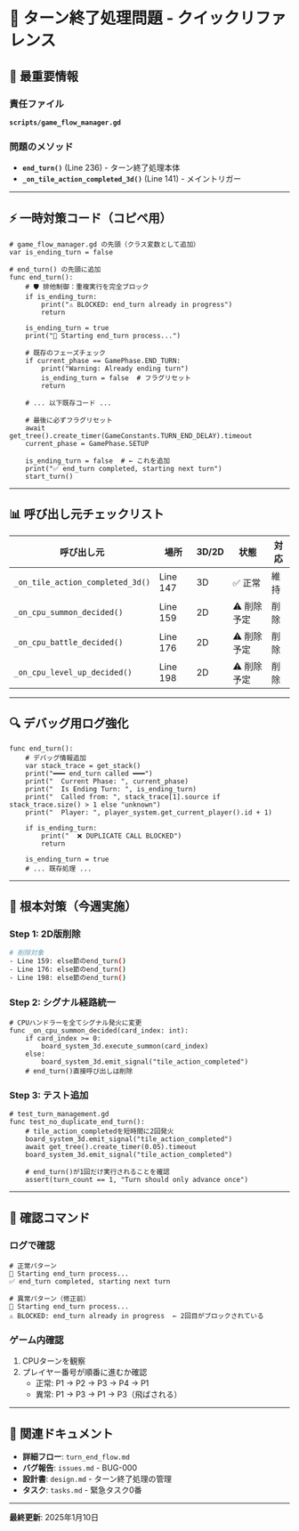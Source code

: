 # 📌 ターン終了処理問題 - クイックリファレンス

## 🚨 最重要情報

### 責任ファイル
**`scripts/game_flow_manager.gd`**

### 問題のメソッド
- **`end_turn()`** (Line 236) - ターン終了処理本体
- **`_on_tile_action_completed_3d()`** (Line 141) - メイントリガー

---

## ⚡ 一時対策コード（コピペ用）

```gdscript
# game_flow_manager.gd の先頭（クラス変数として追加）
var is_ending_turn = false

# end_turn() の先頭に追加
func end_turn():
	# 🛡️ 排他制御：重複実行を完全ブロック
	if is_ending_turn:
		print("⚠️ BLOCKED: end_turn already in progress")
		return
	
	is_ending_turn = true
	print("🔄 Starting end_turn process...")
	
	# 既存のフェーズチェック
	if current_phase == GamePhase.END_TURN:
		print("Warning: Already ending turn")
		is_ending_turn = false  # フラグリセット
		return
	
	# ... 以下既存コード ...
	
	# 最後に必ずフラグリセット
	await get_tree().create_timer(GameConstants.TURN_END_DELAY).timeout
	current_phase = GamePhase.SETUP
	
	is_ending_turn = false  # ← これを追加
	print("✅ end_turn completed, starting next turn")
	start_turn()
```

---

## 📊 呼び出し元チェックリスト

| 呼び出し元 | 場所 | 3D/2D | 状態 | 対応 |
|-----------|------|-------|------|------|
| `_on_tile_action_completed_3d()` | Line 147 | 3D | ✅ 正常 | 維持 |
| `_on_cpu_summon_decided()` | Line 159 | 2D | ⚠️ 削除予定 | 削除 |
| `_on_cpu_battle_decided()` | Line 176 | 2D | ⚠️ 削除予定 | 削除 |
| `_on_cpu_level_up_decided()` | Line 198 | 2D | ⚠️ 削除予定 | 削除 |

---

## 🔍 デバッグ用ログ強化

```gdscript
func end_turn():
	# デバッグ情報追加
	var stack_trace = get_stack()
	print("━━━ end_turn called ━━━")
	print("  Current Phase: ", current_phase)
	print("  Is Ending Turn: ", is_ending_turn)
	print("  Called from: ", stack_trace[1].source if stack_trace.size() > 1 else "unknown")
	print("  Player: ", player_system.get_current_player().id + 1)
	
	if is_ending_turn:
		print("  ❌ DUPLICATE CALL BLOCKED")
		return
	
	is_ending_turn = true
	# ... 既存処理 ...
```

---

## 🎯 根本対策（今週実施）

### Step 1: 2D版削除
```bash
# 削除対象
- Line 159: else節のend_turn()
- Line 176: else節のend_turn()
- Line 198: else節のend_turn()
```

### Step 2: シグナル経路統一
```gdscript
# CPUハンドラーを全てシグナル発火に変更
func _on_cpu_summon_decided(card_index: int):
	if card_index >= 0:
		board_system_3d.execute_summon(card_index)
	else:
		board_system_3d.emit_signal("tile_action_completed")
	# end_turn()直接呼び出しは削除
```

### Step 3: テスト追加
```gdscript
# test_turn_management.gd
func test_no_duplicate_end_turn():
	# tile_action_completedを短時間に2回発火
	board_system_3d.emit_signal("tile_action_completed")
	await get_tree().create_timer(0.05).timeout
	board_system_3d.emit_signal("tile_action_completed")
	
	# end_turn()が1回だけ実行されることを確認
	assert(turn_count == 1, "Turn should only advance once")
```

---

## 📝 確認コマンド

### ログで確認
```
# 正常パターン
🔄 Starting end_turn process...
✅ end_turn completed, starting next turn

# 異常パターン（修正前）
🔄 Starting end_turn process...
⚠️ BLOCKED: end_turn already in progress  ← 2回目がブロックされている
```

### ゲーム内確認
1. CPUターンを観察
2. プレイヤー番号が順番に進むか確認
   - 正常: P1 → P2 → P3 → P4 → P1
   - 異常: P1 → P3 → P1 → P3（飛ばされる）

---

## 🔗 関連ドキュメント
- **詳細フロー**: `turn_end_flow.md`
- **バグ報告**: `issues.md` - BUG-000
- **設計書**: `design.md` - ターン終了処理の管理
- **タスク**: `tasks.md` - 緊急タスク0番

---

**最終更新**: 2025年1月10日
